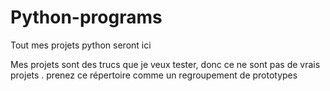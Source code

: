 # Python-programs
Tout mes projets python seront ici

Mes projets sont des trucs que je veux tester, donc ce ne sont pas de vrais projets . prenez ce répertoire comme un regroupement de prototypes 

